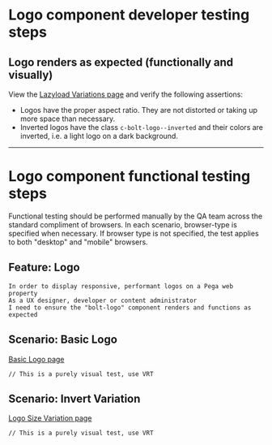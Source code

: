 # Logo component developer testing steps

## Logo renders as expected (functionally and visually)

View the [Lazyload Variations page](https://master.boltdesignsystem.com/pattern-lab/patterns/40-components-logo/index.html) and verify the following assertions:

- Logos have the proper aspect ratio. They are not distorted or taking up more space than necessary.
- Inverted logos have the class `c-bolt-logo--inverted` and their colors are inverted, i.e. a light logo on a dark background.

---

# Logo component functional testing steps

Functional testing should be performed manually by the QA team across the standard compliment of browsers. In each scenario, browser-type is specified when necessary. If browser type is not specified, the test applies to both "desktop" and "mobile" browsers.

## Feature: Logo

    In order to display responsive, performant logos on a Pega web property
    As a UX designer, developer or content administrator
    I need to ensure the "bolt-logo" component renders and functions as expected

## Scenario: Basic Logo

[Basic Logo page](https://master.boltdesignsystem.com/pattern-lab/patterns/40-components-logo-05-logo/40-components-logo-05-logo.html)

`// This is a purely visual test, use VRT`

## Scenario: Invert Variation

[Logo Size Variation page](https://master.boltdesignsystem.com/pattern-lab/patterns/40-components-logo-10-logo-invert-variation/40-components-logo-10-logo-invert-variation.html)

`// This is a purely visual test, use VRT`
